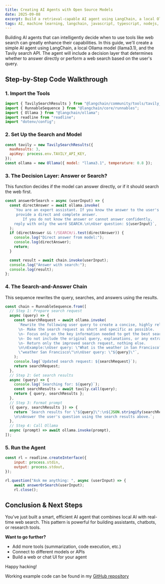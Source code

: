 ```yaml
---
title: Creating AI Agents with Open Source Models
date: 2025-09-08
excerpt: Build a retrieval-capable AI agent using LangChain, a local Ollama model (llama3.1), and the Tavily search API with a decision layer that skips unnecessary tool calls.
tags: AI, machine learning, langchain, javascript, typescript, nodejs, ollama, agents, search, tavily
---
```


Building AI agents that can intelligently decide when to use tools like web search can greatly enhance their capabilities. In this guide, we'll create a simple AI agent using LangChain, a local Ollama model (llama3.1), and the Tavily search API. The agent will include a decision layer that determines whether to answer directly or perform a web search based on the user's query.

## Step-by-Step Code Walkthrough

### 1. Import the Tools

```js
import { TavilySearchResults } from "@langchain/community/tools/tavily_search";
import { RunnableSequence } from "@langchain/core/runnables";
import { Ollama } from "@langchain/ollama";
import readline from "readline";
import "dotenv/config";
```

### 2. Set Up the Search and Model

```js
const tavily = new TavilySearchResults({
  maxResults: 3,
  apiKey: process.env.TAVILY_API_KEY,
});
const ollama = new Ollama({ model: "llama3.1", temperature: 0.8 });
```

### 3. The Decision Layer: Answer or Search?

This function decides if the model can answer directly, or if it should search the web first.

```js
const answerOrSearch = async (userInput) => {
  const directAnswer = await ollama.invoke(
    `You are an expert assistant. If you know the answer to the user's question,
     provide a direct and complete answer. 
		If you do not know the answer or cannot answer confidently, 
    reply with only the word SEARCH.\n\nUser question: ${userInput}`,
  );
  if (directAnswer && !/SEARCH/i.test(directAnswer)) {
    console.log("Direct answer from model:");
    console.log(directAnswer);
    return;
  }

  const result = await chain.invoke(userInput);
  console.log("Answer with search:");
  console.log(result);
};
```

### 4. The Search-and-Answer Chain

This sequence rewrites the query, searches, and answers using the results.

```js
const chain = RunnableSequence.from([
  // Step 1: Prepare search request
  async (query) => {
    const searchRequest = await ollama.invoke(
      `Rewrite the following user query to create a concise, highly relevant search request for a web search.
      \n- Make the search request as short and specific as possible.
      \n- Focus only on the key information needed to get the best search results.
      \n- Do not include the original query, explanations, or any extra context.
      \n- Return only the improved search request, nothing else.
      \n\nExample:\nUser query: \"What is the weather in San Francisco?\"\nSearch request: 
      \"weather San Francisco\"\n\nUser query: \"${query}\"`,
    );
    console.log(`Updated search request: ${searchRequest}`);
    return searchRequest;
  },
  // Step 2: Get search results
  async (query) => {
    console.log(`Searching for: ${query}`);
    const searchResults = await tavily.call(query);
    return { query, searchResults };
  },
  // Step 3: Format prompt
  ({ query, searchResults }) => {
    return `Search results for \"${query}\":\n${JSON.stringify(searchResults, null, 2)}
    \n\nAnswer the user's question using the search results above.`;
  },
  // Step 4: Call Ollama
  async (prompt) => await ollama.invoke(prompt),
]);
```

### 5. Run the Agent

```js
const rl = readline.createInterface({
	input: process.stdin,
	output: process.stdout,
});

rl.question("Ask me anything: ", async (userInput) => {
	await answerOrSearch(userInput);
	rl.close();
```

## Conclusion & Next Steps

You’ve just built a smart, efficient AI agent that combines local AI with real-time web search.
This pattern is powerful for building assistants, chatbots, or research tools.

**Want to go further?**

- Add more tools (summarization, code execution, etc.)
- Connect to different models or APIs
- Build a web or chat UI for your agent

Happy hacking!

Working example code can be found in my [GitHub repository](https://github.com/tysiachnyi/free-search-agent)
